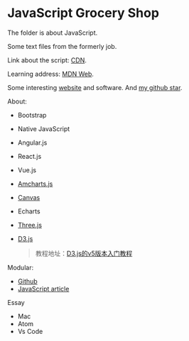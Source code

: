 # JavaScript Grocery Shop

The folder is about JavaScript.

Some text files from the formerly job.

Link about the script: [CDN](http://www.bootcdn.cn/).

Learning address: [MDN Web](https://developer.mozilla.org/zh-CN/).

Some interesting [website](https://github.com/Langery/Grocery-shop/blob/master/Website.md) and software. And [my github star](https://github.com/Langery/JavaScript-Grocery-shop/blob/master/My-github-Star.md).

About:
* Bootstrap
* Native JavaScript
* Angular.js
* React.js
* Vue.js
* [Amcharts.js](https://github.com/Langery/Grocery-shop/tree/master/Amchats.js)
* [Canvas](https://github.com/Langery/Grocery-shop/tree/master/Canvas)
* Echarts
* [Three.js](https://github.com/Langery/Grocery-shop/tree/master/Three_text)
* [D3.js](https://github.com/Langery/JavaScript-Grocery-shop/tree/master/D3.js)

  > 教程地址：[D3.js的v5版本入门教程](https://blog.csdn.net/qq_34414916/article/details/80026029)

Modular:

* [Github](https://github.com/Langery/Grocery-shop/issues/1)
* [JavaScript article](https://github.com/Langery/Grocery-shop/issues/5)

Essay

* Mac
* Atom
* Vs Code
